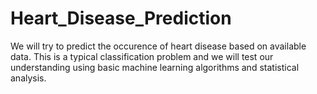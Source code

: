 # Heart_Disease_Prediction
We will try to predict the occurence of heart disease based on available data. This is a typical classification problem and we will test our understanding using basic machine learning algorithms and statistical analysis.
